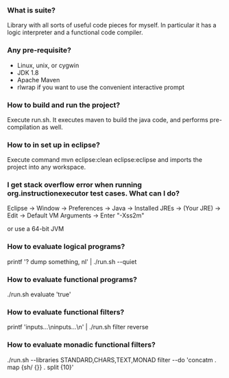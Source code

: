 ### What is suite?

Library with all sorts of useful code pieces for myself. In particular it has a logic interpreter and a functional code compiler.

### Any pre-requisite?

- Linux, unix, or cygwin
- JDK 1.8
- Apache Maven
- rlwrap if you want to use the convenient interactive prompt

### How to build and run the project?

Execute run.sh. It executes maven to build the java code, and performs pre-compilation as well.


### How to in set up in eclipse?

Execute command
mvn eclipse:clean eclipse:eclipse
and imports the project into any workspace.


### I get stack overflow error when running org.instructionexecutor test cases. What can I do?

Eclipse -> Window -> Preferences -> Java -> Installed JREs -> (Your JRE)
-> Edit -> Default VM Arguments -> Enter "-Xss2m"

or use a 64-bit JVM


### How to evaluate logical programs?

printf '? dump something, nl' | ./run.sh --quiet


### How to evaluate functional programs?

./run.sh evaluate 'true'


### How to evaluate functional filters?

printf 'inputs...\ninputs...\n' | ./run.sh filter reverse


### How to evaluate monadic functional filters?

./run.sh --libraries STANDARD,CHARS,TEXT,MONAD filter --do 'concatm . map {sh/ {}} . split {10}'
